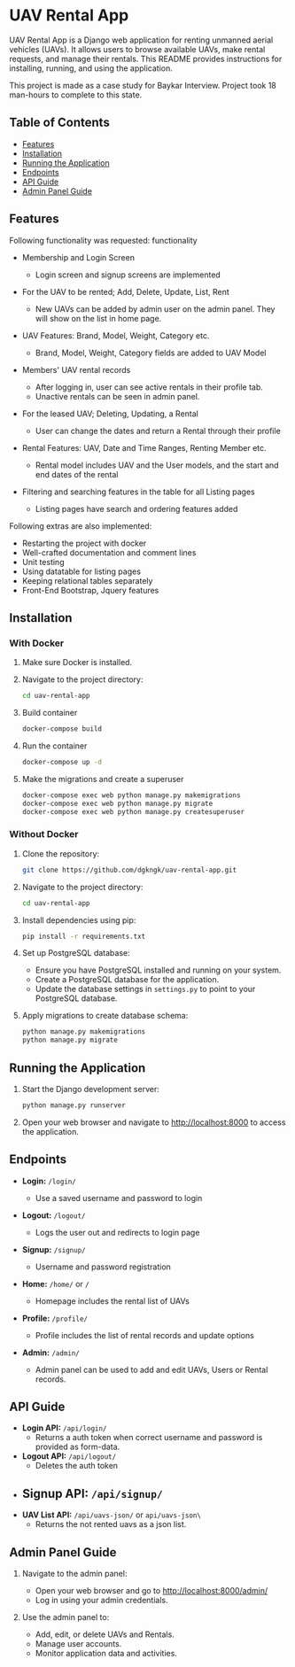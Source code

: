 
# UAV Rental App

UAV Rental App is a Django web application for renting unmanned aerial vehicles (UAVs). It allows users to browse available UAVs, make rental requests, and manage their rentals. This README provides instructions for installing, running, and using the application.

This project is made as a case study for Baykar Interview. Project took 18 man-hours to complete to this state.
## Table of Contents
- [Features](#features)
- [Installation](#installation)
- [Running the Application](#running-the-application)
- [Endpoints](#endpoints)
- [API Guide](#api-guide)
- [Admin Panel Guide](#admin-panel-guide)

## Features

Following functionality was requested:
functionality
- Membership and Login Screen 
  - Login screen and signup screens are implemented

- For the UAV to be rented; Add, Delete, Update, List, Rent
  - New UAVs can be added by admin user on the admin panel. They will show on the list in home page.
- UAV Features: Brand, Model, Weight, Category etc.
  - Brand, Model, Weight, Category fields are added to UAV Model
- Members' UAV rental records
  -  After logging in, user can see active rentals in their profile tab.
  - Unactive rentals can be seen in admin panel.

- For the leased UAV; Deleting, Updating, a Rental
  - User can change the dates and return a Rental through their profile

- Rental Features: UAV, Date and Time Ranges, Renting Member etc.
    - Rental model includes UAV and the User models, and the start and end dates of the rental

- Filtering and searching features in the table for all Listing pages
  - Listing pages have search and ordering features added

Following extras are also implemented:

- Restarting the project with docker
- Well-crafted documentation and comment lines
- Unit testing
- Using datatable for listing pages
- Keeping relational tables separately
- Front-End Bootstrap, Jquery features

## Installation

### With Docker

1. Make sure Docker is installed.
2. Navigate to the project directory:

   ```bash
   cd uav-rental-app
   ```
3. Build container
    ```bash
   docker-compose build
   ```
4. Run the container
    ```bash
   docker-compose up -d
   ```
5. Make the migrations and create a superuser
    ```bash
   docker-compose exec web python manage.py makemigrations
   docker-compose exec web python manage.py migrate 
   docker-compose exec web python manage.py createsuperuser 
    ```


### Without Docker
1. Clone the repository:

   ```bash
   git clone https://github.com/dgkngk/uav-rental-app.git
   ```

2. Navigate to the project directory:

   ```bash
   cd uav-rental-app
   ```

3. Install dependencies using pip:

   ```bash
   pip install -r requirements.txt
   ```

4. Set up PostgreSQL database:
   
   - Ensure you have PostgreSQL installed and running on your system.
   - Create a PostgreSQL database for the application.
   - Update the database settings in `settings.py` to point to your PostgreSQL database.

5. Apply migrations to create database schema:

   ```bash
   python manage.py makemigrations
   python manage.py migrate
   ```

## Running the Application

1. Start the Django development server:

   ```bash
   python manage.py runserver
   ```

2. Open your web browser and navigate to [http://localhost:8000](http://localhost:8000) to access the application.

## Endpoints

- **Login:** `/login/`
  - Use a saved username and password to login

- **Logout:** `/logout/`
  - Logs the user out and redirects to login page
- **Signup:** `/signup/`
  - Username and password registration
- **Home:** `/home/` or `/`
  - Homepage includes the rental list of UAVs
- **Profile:** `/profile/`
  - Profile includes the list of rental records and update options
- **Admin:** `/admin/`
  - Admin panel can be used to add and edit UAVs, Users or Rental records.

## API Guide

- **Login API:** `/api/login/`
  - Returns a auth token when correct username and password is provided as form-data.
- **Logout API:** `/api/logout/`
  - Deletes the auth token
- **Signup API:** `/api/signup/`
  - 
- **UAV List API:** `/api/uavs-json/` or `api/uavs-json\`
  - Returns the not rented uavs as a json list.

## Admin Panel Guide

1. Navigate to the admin panel:

   - Open your web browser and go to [http://localhost:8000/admin/](http://localhost:8000/admin/)
   - Log in using your admin credentials.

2. Use the admin panel to:

   - Add, edit, or delete UAVs and Rentals.
   - Manage user accounts.
   - Monitor application data and activities.

